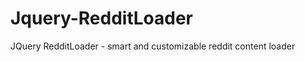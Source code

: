 Jquery-RedditLoader
===================

JQuery RedditLoader - smart and customizable reddit content loader